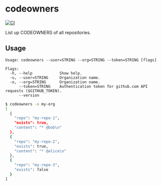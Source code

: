 # codeowners

[![CI](https://github.com/winebarrel/codeowners/actions/workflows/ci.yml/badge.svg)](https://github.com/winebarrel/codeowners/actions/workflows/ci.yml)

List up CODEOWNERS of all repositories.

## Usage

```
Usage: codeowners --user=STRING --org=STRING --token=STRING [flags]

Flags:
  -h, --help            Show help.
  -u, --user=STRING     Organization name.
  -o, --org=STRING      Organization name.
      --token=STRING    Authentication token for github.com API requests ($GITHUB_TOKEN).
      --version
```

```sh
$ codeowners -o my-org
[
  {
    "repo": "my-repo-1",
    "exists": true,
    "content": "* @bob\n"
  },
  {
    "repo": "my-repo-2",
    "exists": true,
    "content": "* @alice\n"
  },
  {
    "repo": "my-repo-3",
    "exists": false
  }
]
```
